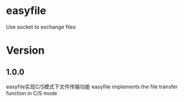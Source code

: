 # easyfile
Use socket to exchange files

# Version

## 1.0.0
easyfile实现C/S模式下文件传输功能
easyfile implements the file transfer function in C/S mode